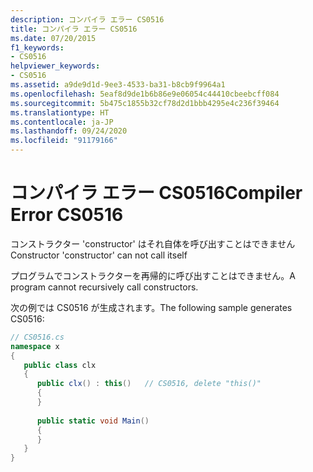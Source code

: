 ```yaml
---
description: コンパイラ エラー CS0516
title: コンパイラ エラー CS0516
ms.date: 07/20/2015
f1_keywords:
- CS0516
helpviewer_keywords:
- CS0516
ms.assetid: a9de9d1d-9ee3-4533-ba31-b8cb9f9964a1
ms.openlocfilehash: 5eaf8d9de1b6b86e9e06054c44410cbeebcff084
ms.sourcegitcommit: 5b475c1855b32cf78d2d1bbb4295e4c236f39464
ms.translationtype: HT
ms.contentlocale: ja-JP
ms.lasthandoff: 09/24/2020
ms.locfileid: "91179166"
---
```

# <a name="compiler-error-cs0516"></a><span data-ttu-id="f7ec6-103">コンパイラ エラー CS0516</span><span class="sxs-lookup"><span data-stu-id="f7ec6-103">Compiler Error CS0516</span></span>

<span data-ttu-id="f7ec6-104">コンストラクター 'constructor' はそれ自体を呼び出すことはできません</span><span class="sxs-lookup"><span data-stu-id="f7ec6-104">Constructor 'constructor' can not call itself</span></span>  
  
 <span data-ttu-id="f7ec6-105">プログラムでコンストラクターを再帰的に呼び出すことはできません。</span><span class="sxs-lookup"><span data-stu-id="f7ec6-105">A program cannot recursively call constructors.</span></span>  
  
 <span data-ttu-id="f7ec6-106">次の例では CS0516 が生成されます。</span><span class="sxs-lookup"><span data-stu-id="f7ec6-106">The following sample generates CS0516:</span></span>  
  
```csharp  
// CS0516.cs  
namespace x  
{  
   public class clx  
   {  
      public clx() : this()   // CS0516, delete "this()"  
      {  
      }  
  
      public static void Main()  
      {  
      }  
   }  
}  
```
